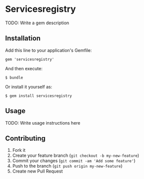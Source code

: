 # Servicesregistry

TODO: Write a gem description

## Installation

Add this line to your application's Gemfile:

    gem 'servicesregistry'

And then execute:

    $ bundle

Or install it yourself as:

    $ gem install servicesregistry

## Usage

TODO: Write usage instructions here

## Contributing

1. Fork it
2. Create your feature branch (`git checkout -b my-new-feature`)
3. Commit your changes (`git commit -am 'Add some feature'`)
4. Push to the branch (`git push origin my-new-feature`)
5. Create new Pull Request
